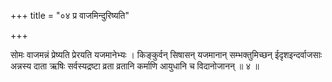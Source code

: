 +++
title = "०४ प्र वाजमिन्दुरिष्यति"

+++

सोमः वाजमन्नं प्रेष्यति प्रेरयति यजमानेभ्यः । किङ्कुर्वन् सिषासन् यजमानान् सम्भक्तुमिच्छन् ईदृशइन्दर्वाजसाः अन्नस्य दाता ऋषिः सर्वस्यद्रष्टा व्रता व्रतानि कर्माणि आयुधानि च विदानोजानन् ॥ ४ ॥